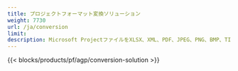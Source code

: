 ```yaml
---
title: プロジェクトフォーマット変換ソリューション 
weight: 7730
url: /ja/conversion
limit: 
description: Microsoft ProjectファイルをXLSX、XML、PDF、JPEG、PNG、BMP、TIFF、SVG、TXT、およびHTMLに変換します
---
```


{{< blocks/products/pf/agp/conversion-solution >}} 